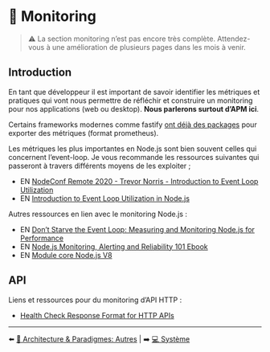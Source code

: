 # 🔬 Monitoring

> ⚠️ La section monitoring n’est pas encore très complète. Attendez-vous à une amélioration de plusieurs pages dans les mois à venir.

## Introduction
En tant que développeur il est important de savoir identifier les métriques et pratiques qui vont nous permettre de réfléchir et construire un monitoring pour nos applications (web ou desktop). **Nous parlerons surtout d’APM ici**.

Certains frameworks modernes comme fastify [ont déjà des packages](https://www.npmjs.com/package/fastify-metrics) pour exporter des métriques (format prometheus).

Les métriques les plus importantes en Node.js sont bien souvent celles qui concernent l’event-loop. Je vous recommande les ressources suivantes qui passeront à travers différents moyens de les exploiter ;

- EN [NodeConf Remote 2020 - Trevor Norris - Introduction to Event Loop Utilization](https://www.youtube.com/watch?v=WetXnEPraYM&list=PL0CdgOSSGlBalMPxFFycq7OIqQF8cJS28&index=13)
- EN [Introduction to Event Loop Utilization in Node.js](https://nodesource.com/blog/event-loop-utilization-nodejs/)

Autres ressources en lien avec le monitoring Node.js :

- EN [Don’t Starve the Event Loop: Measuring and Monitoring Node.js for Performance](https://www.youtube.com/watch?v=9RhOGoChGqo)
- EN [Node.js Monitoring, Alerting and Reliability 101 Ebook](https://risingstack.com/resources/node-js-monitoring-ebook)
- EN [Module core Node.js V8](https://nodejs.org/dist/latest-v15.x/docs/api/v8.html)

## API
Liens et ressources pour du monitoring d’API HTTP :

- [Health Check Response Format for HTTP APIs](https://tools.ietf.org/id/draft-inadarei-api-health-check-01.html)

---

⬅️ [🌇 Architecture & Paradigmes: Autres](../10-architecture/others.md) |
➡️ [💻 Système](../12-system/system.md)
